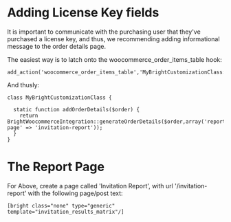 
# Adding License Key fields 

It is important to communicate with the purchasing user that they've purchased a license key, and thus, we recommending 
adding informational message to the order details page.

The easiest way is to latch onto the woocommerce_order_items_table hook:

    add_action('woocommerce_order_items_table','MyBrightCustomizationClass::addOrderDetails');

And thusly:

    class MyBrightCustomizationClass {

      static function addOrderDetails($order) {
    	return BrightWoocommerceIntegration::generateOrderDetails($order,array('report-page' => 'invitation-report'));
      }
    }

# The Report Page

For Above, create a page called 'Invitation Report', with url '/invitation-report' with the following page/post text:

    [bright class="none" type="generic" template="invitation_results_matrix"/]

